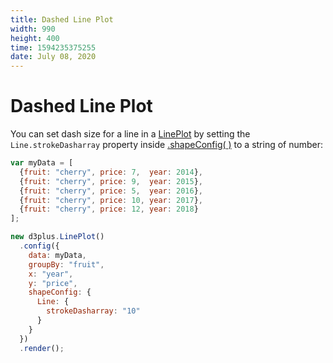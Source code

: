 ```yaml
---
title: Dashed Line Plot
width: 990
height: 400
time: 1594235375255
date: July 08, 2020
---
```


# Dashed Line Plot

You can set dash size for a line in a [LinePlot](http://d3plus.org/docs/#LinePlot) by setting the `Line.strokeDasharray` property inside [.shapeConfig( )](http://d3plus.org/docs/#Viz.shapeConfig) to a string of number:

```js
var myData = [
  {fruit: "cherry", price: 7,  year: 2014},
  {fruit: "cherry", price: 9,  year: 2015},
  {fruit: "cherry", price: 5,  year: 2016},
  {fruit: "cherry", price: 10, year: 2017},
  {fruit: "cherry", price: 12, year: 2018}
];

new d3plus.LinePlot()
  .config({
    data: myData,
    groupBy: "fruit",
    x: "year",
    y: "price",
    shapeConfig: {
      Line: {
        strokeDasharray: "10"
      }
    }
  })
  .render();
```
